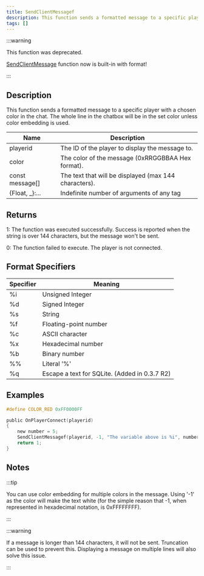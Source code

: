 ```yaml
---
title: SendClientMessagef
description: This function sends a formatted message to a specific player with a chosen color in the chat.
tags: []
---
```


<VersionWarn version='open.mp beta build 6' />

:::warning

This function was deprecated.

[SendClientMessage](SendClientMessage) function now is built-in with format!

:::

## Description

This function sends a formatted message to a specific player with a chosen color in the chat. The whole line in the chatbox will be in the set color unless color embedding is used.

| Name            | Description                                           |
| --------------- | ----------------------------------------------------- |
| playerid        | The ID of the player to display the message to.       |
| color           | The color of the message (0xRRGGBBAA Hex format).     |
| const message[] | The text that will be displayed (max 144 characters). |
| \{Float, _\}:...   | Indefinite number of arguments of any tag             |

## Returns

1: The function was executed successfully. Success is reported when the string is over 144 characters, but the message won't be sent.

0: The function failed to execute. The player is not connected.

## Format Specifiers

| Specifier | Meaning                                       |
| --------- | --------------------------------------------- |
| %i        | Unsigned Integer                              |
| %d        | Signed Integer                                |
| %s        | String                                        |
| %f        | Floating-point number                         |
| %c        | ASCII character                               |
| %x        | Hexadecimal number                            |
| %b        | Binary number                                 |
| %%        | Literal '%'                                   |
| %q        | Escape a text for SQLite. (Added in 0.3.7 R2) |

## Examples

```c
#define COLOR_RED 0xFF0000FF

public OnPlayerConnect(playerid)
{
    new number = 5;
    SendClientMessagef(playerid, -1, "The variable above is %i", number);
    return 1;
}
```

## Notes

:::tip

You can use color embedding for multiple colors in the message. Using '-1' as the color will make the text white (for the simple reason that -1, when represented in hexadecimal notation, is 0xFFFFFFFF).

:::

:::warning

If a message is longer than 144 characters, it will not be sent. Truncation can be used to prevent this. Displaying a message on multiple lines will also solve this issue.

:::
